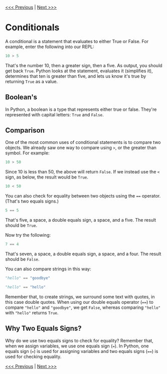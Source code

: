 [<<< Previous](lists.md) | [Next >>>](objects.md)

# Conditionals

A conditional is a statement that evaluates to either True or False. For example, enter the following into our REPL:

```python
10 > 5
```
That's the number 10, then a greater sign, then a five. As output, you should get back `True`. Python looks at the statement, evaluates it (simplifies it), determines that ten is greater than five, and lets us know it's true by returning `True` as a value.

## Boolean's

In Python, a boolean is a type that represents either true or false. They're represented with capital letters: `True` and `False`. 

## Comparison

One of the most common uses of conditional statements is to compare two objects. We already saw one way to compare using `>`, or the greater than symbol. For example:

```python
10 > 50
```
Since 10 is less than 50, the above will return `False`. If we instead use the `<` sign, as below, the result would be `True`.

```python
10 < 50
```

You can also check for equality between two objects using the `==` operator. (That's two equals signs.)

```python
5 == 5
```

That's five, a space, a double equals sign, a space, and a five. The result should be `True`.

Now try the following:

```python
7 == 4
```

That's seven, a space, a double equals sign, a space, and a four. The result should be `False`.

You can also compare strings in this way:

```python
"hello" == "goodbye"
```

```python
"hello" == "hello"
```

Remember that, to create strings, we surround some text with quotes, in this case double quotes. When using our double equals operator (`==`) to compare `"hello"` and `"goodbye"`, we get `False`, whereas comparing `"hello"` with `"hello"` returns `True`.

## Why Two Equals Signs?

Why do we use two equals signs to check for equality? Remember that, when we assign variables, we use one equals sign (`=`). In Python, one equals sign (`=`) is used for assigning variables and two equals signs (`==`) is used for checking equality.

[<<< Previous](lists.md) | [Next >>>](objects.md)

